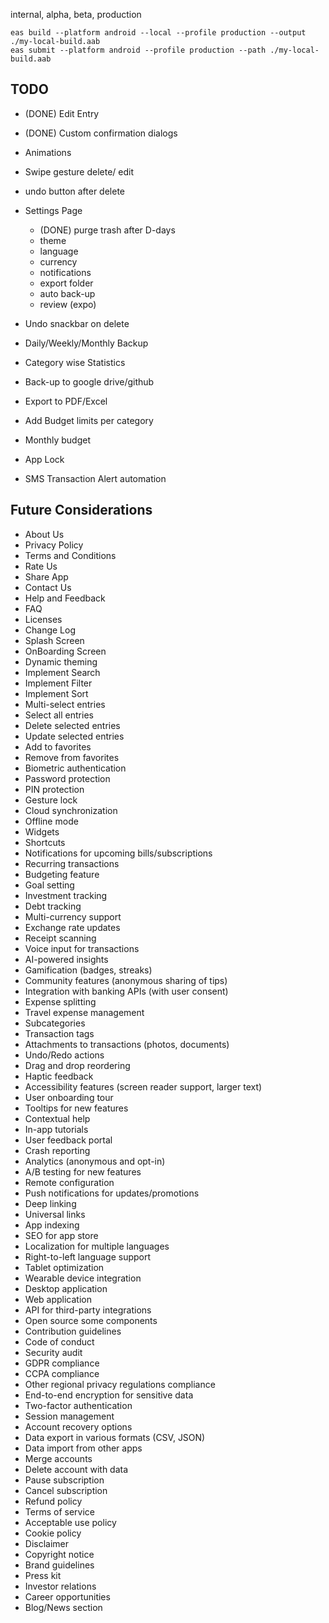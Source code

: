 internal, alpha, beta, production

```
eas build --platform android --local --profile production --output ./my-local-build.aab
eas submit --platform android --profile production --path ./my-local-build.aab
```

## TODO

- (DONE) Edit Entry
- (DONE) Custom confirmation dialogs
- Animations
- Swipe gesture delete/ edit
- undo button after delete

- Settings Page
  - (DONE) purge trash after D-days
  - theme
  - language
  - currency
  - notifications
  - export folder
  - auto back-up
  - review (expo)
- Undo snackbar on delete
- Daily/Weekly/Monthly Backup
- Category wise Statistics
- Back-up to google drive/github
- Export to PDF/Excel
- Add Budget limits per category
- Monthly budget
- App Lock
- SMS Transaction Alert automation

## Future Considerations

- About Us
- Privacy Policy
- Terms and Conditions
- Rate Us
- Share App
- Contact Us
- Help and Feedback
- FAQ
- Licenses
- Change Log
- Splash Screen
- OnBoarding Screen
- Dynamic theming
- Implement Search
- Implement Filter
- Implement Sort
- Multi-select entries
- Select all entries
- Delete selected entries
- Update selected entries
- Add to favorites
- Remove from favorites
- Biometric authentication
- Password protection
- PIN protection
- Gesture lock
- Cloud synchronization
- Offline mode
- Widgets
- Shortcuts
- Notifications for upcoming bills/subscriptions
- Recurring transactions
- Budgeting feature
- Goal setting
- Investment tracking
- Debt tracking
- Multi-currency support
- Exchange rate updates
- Receipt scanning
- Voice input for transactions
- AI-powered insights
- Gamification (badges, streaks)
- Community features (anonymous sharing of tips)
- Integration with banking APIs (with user consent)
- Expense splitting
- Travel expense management
- Subcategories
- Transaction tags
- Attachments to transactions (photos, documents)
- Undo/Redo actions
- Drag and drop reordering
- Haptic feedback
- Accessibility features (screen reader support, larger text)
- User onboarding tour
- Tooltips for new features
- Contextual help
- In-app tutorials
- User feedback portal
- Crash reporting
- Analytics (anonymous and opt-in)
- A/B testing for new features
- Remote configuration
- Push notifications for updates/promotions
- Deep linking
- Universal links
- App indexing
- SEO for app store
- Localization for multiple languages
- Right-to-left language support
- Tablet optimization
- Wearable device integration
- Desktop application
- Web application
- API for third-party integrations
- Open source some components
- Contribution guidelines
- Code of conduct
- Security audit
- GDPR compliance
- CCPA compliance
- Other regional privacy regulations compliance
- End-to-end encryption for sensitive data
- Two-factor authentication
- Session management
- Account recovery options
- Data export in various formats (CSV, JSON)
- Data import from other apps
- Merge accounts
- Delete account with data
- Pause subscription
- Cancel subscription
- Refund policy
- Terms of service
- Acceptable use policy
- Cookie policy
- Disclaimer
- Copyright notice
- Brand guidelines
- Press kit
- Investor relations
- Career opportunities
- Blog/News section
